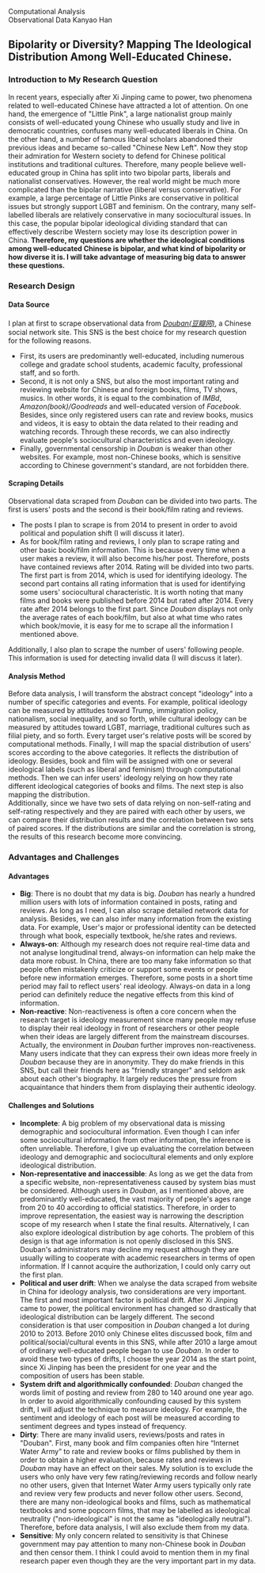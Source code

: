  
Computational Analysis  
Observational Data
Kanyao Han


## Bipolarity or Diversity? Mapping The Ideological Distribution Among Well-Educated Chinese.

### Introduction to My Research Question

In recent years, especially after Xi Jinping came to power, two phenomena related to well-educated Chinese have attracted a lot of attention. On one hand, the emergence of "Little Pink", a large nationalist group mainly consists of well-educated young Chinese who usually study and live in democratic countries, confuses many well-educated liberals in China. On the other hand, a number of famous liberal scholars abandoned their previous ideas and became so-called "Chinese New Left". Now they stop their admiration for Western society to defend for Chinese political institutions and traditional cultures. Therefore, many people believe well-educated group in China has split into two bipolar parts, liberals and nationalist conservatives. However, the real world might be much more complicated than the bipolar narrative (liberal versus conservative). For example, a large percentage of Little Pinks are conservative in political issues but strongly support LGBT and feminism. On the contrary, many self-labelled liberals are relatively conservative in many sociocultural issues. In this case, the popular bipolar ideological dividing standard that can effectively describe Western society may lose its description power in China. **Therefore, my questions are whether the ideological conditions among well-educated Chinese is bipolar, and what kind of bipolarity or how diverse it is. I will take advantage of measuring big data to answer these questions.**

### Research Design
#### Data Source
I plan at first to scrape observational data from [*Douban(豆瓣网)*](https://www.douban.com/), a Chinese social network site. This SNS is the best choice for my research question for the following reasons.  

- First, its users are predominantly well-educated, including numerous college and gradate school students, academic faculty, professional staff, and so forth.    
- Second, it is not only a SNS, but also the most important rating and reviewing website for Chinese and foreign books, films, TV shows, musics. In other words, it is equal to the combination of *IMBd*, *Amazon(book)/Goodreads* and well-educated version of *Facebook*. Besides, since only registered users can rate and review books, musics and videos, it is easy to obtain the data related to their reading and watching records. Through these records, we can also indirectly evaluate people's sociocultural characteristics and even ideology.  
- Finally, governmental censorship in *Douban* is weaker than other websites. For example, most non-Chinese books, which is sensitive according to Chinese government's standard, are not forbidden there.         
#### Scraping Details
Observational data scraped from *Douban* can be divided into two parts. The first is users' posts and the second is their book/film rating and reviews.

- The posts I plan to scrape is from 2014 to present in order to avoid political and population shift (I will discuss it later).  
- As for book/film rating and reviews, I only plan to scrape rating and other basic book/film information. This is because every time when a user makes a review, it will also become his/her post. Therefore, posts have contained reviews after 2014. Rating will be divided into two parts. The first part is from 2014, which is used for identifying ideology. The second part contains all rating information that is used for identifying some users' sociocultural characteristic. It is worth noting that many films and books were published before 2014 but rated after 2014. Every rate after 2014 belongs to the first part. Since *Douban* displays not only the average rates of each book/film, but also at what time who rates which book/movie, it is easy for me to scrape all the information I mentioned above.   

Additionally, I also plan to scrape the number of users' following people. This information is used for detecting invalid data (I will discuss it later).     
#### Analysis Method
Before data analysis, I will transform the abstract concept "ideology" into a number of specific categories and events. For example, political ideology can be measured by attitudes toward Trump, immigration policy, nationalism, social inequality, and so forth, while cultural ideology can be measured by attitudes toward LGBT, marriage,  traditional cultures such as filial piety, and so forth. Every target user's relative posts will be scored by computational methods. Finally, I will map the spacial distribution of users' scores according to the above categories. It reflects the distribution of ideology.
Besides, book and film will be assigned with one or several ideological labels (such as liberal and feminism) through computational methods. Then we can infer users' ideology relying on how they rate different ideological categories of books and films. The next step is also mapping the distribution.        
Additionally, since we have two sets of data relying on non-self-rating and self-rating respectively and they are paired with each other by users, we can compare their distribution results and the correlation between two sets of paired scores. If the distributions are similar and the correlation is strong, the results of this research become more convincing.
### Advantages and Challenges   
#### Advantages
- **Big**: There is no doubt that my data is big. *Douban* has nearly a hundred million users with lots of information contained in posts, rating and reviews. As long as I need, I can also scrape detailed network data for analysis. Besides, we can also infer many information from the existing data. For example, User's major or professional identity can be detected through what book, especially textbook, he/she rates and reviews.          
- **Always-on**: Although my research does not require real-time data and not analyse longitudinal trend, always-on information can help make the data more robust. In China, there are too many fake information so that people often mistakenly criticize or support some events or people before new information emerges. Therefore, some posts in a short time period may fail to reflect users' real ideology. Always-on data in a long period can definitely reduce the negative effects from this kind of information.
- **Non-reactive**: Non-reactiveness is often a core concern when the research target is ideology measurement since many people may refuse to display their real ideology in front of researchers or other people when their ideas are largely different from the mainstream discourses. Actually, the environment in *Douban* further improves non-reactiveness. Many users indicate that they can express their own ideas more freely in *Douban* because they are in anonymity. They do make friends in this SNS, but call their friends here as "friendly stranger" and seldom ask about each other's biography. It largely reduces the pressure from acquaintance that  hinders them from displaying their authentic ideology.    
#### Challenges and Solutions
- **Incomplete**: A big problem of my observational data is missing demographic and sociocultural information. Even though I can infer some sociocultural information from other information, the inference is often unreliable. Therefore, I give up evaluating the correlation between ideology and demographic and  sociocultural elements and only explore ideological distribution.
- **Non-representative and inaccessible**: As long as we get the data from a specific website, non-representativeness caused by system bias must be considered. Although users in *Douban*, as I mentioned above, are predominantly well-educated, the vast majority of people's ages range from 20 to 40 according to official statistics. Therefore, in order to improve representation, the easiest way is narrowing the description scope of my research when I state  the  final results. Alternatively, I can also explore ideological distribution by age cohorts. The problem of this design is that age information is not openly disclosed in this SNS. Douban's administrators may decline my request although they are usually willing to cooperate with academic researchers in terms of open information. If I cannot acquire the authorization, I could only carry out the first plan.  
- **Political and user drift**: When we analyse the data scraped from website in China for ideology analysis, two considerations are very important. The first and most important factor is political drift. After Xi Jinping came to power, the political environment has changed so drastically that ideological distribution can be largely different. The second consideration is that user composition in *Douban* changed a lot during 2010 to 2013. Before 2010 only Chinese elites discussed book, film and political/social/cultural events in this SNS, while after 2010 a large amout of ordinary well-educated people began to use *Douban*. In order to avoid these two types of drifts, I choose the year 2014 as the start point, since Xi Jinping has been the president for one year and the composition of users has been stable.     
- **System drift and algorithmically confounded**: *Douban* changed the words limit of posting and review from 280 to 140 around one year ago. In order to avoid  algorithmically confounding caused by this system drift, I will adjust the technique to measure ideology. For example, the sentiment and ideology of each post will be measured according to sentiment degrees and types instead of frequency.   
- **Dirty**: There are many invalid users, reviews/posts and rates in "Douban". First, many book and film companies often hire “Internet Water Army” to rate and review books or films published by them in order to obtain a higher evaluation, because rates and reviews in *Douban* may have an effect on their sales. My solution is to exclude the users who only have very few rating/reviewing records and follow nearly no other users, given that Internet Water Army users typically only rate and review very few products and never follow other users. Second, there are many non-ideological books and films, such as mathematical textbooks and some popcorn films, that may be labelled as ideological neutrality ("non-ideological" is not the same as "ideologically neutral"). Therefore, before data analysis, I will also exclude them from my data.    
- **Sensitive**: My only concern related to sensitivity is that Chinese government may pay attention to many non-Chinese book in *Douban* and then censor them. I think I could avoid to mention them in my final research paper even though they are the very important part in my data. 


